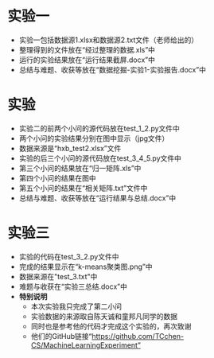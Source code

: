 # 实验一
  * 实验一包括数据源1.xlsx和数据源2.txt文件（老师给出的）  
  * 整理得到的文件放在“经过整理的数据.xls”中
  * 运行的实验结果放在“运行结果截屏.docx”中
  * 总结与难题、收获等放在“数据挖掘-实验1-实验报告.docx”中
  
  
# 实验
  * 实验二的前两个小问的源代码放在test_1_2.py文件中
  * 两个小问的实验结果分别在图中显示（jpg文件）
  * 数据来源是“hxb_test2.xlsx”文件
  * 实验的后三个小问的源代码放在test_3_4_5.py文件中
  * 第三个小问的结果放在“归一矩阵.xls”中
  * 第四个小问的结果在图中
  * 第五个小问的结果在“相关矩阵.txt”文件中
  * 总结与难题、收获等放在“运行结果与总结.docx”中


# 实验三
  * 实验的代码在test_3_2.py文件中
  * 完成的结果显示在“k-means聚类图.png”中
  * 数据来源在"test_3.txt"中
  * 难题与收获在“实验三总结.docx”中
  * **特别说明**
       * 本次实验我只完成了第二小问
       * 实验数据的来源取自陈天诚和童邦凡同学的数据
       * 同时也是参考他的代码才完成这个实验的，再次致谢
       * 他们的GitHub链接“https://github.com/TCchen-CS/MachineLearningExperiment”
  
